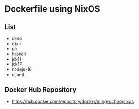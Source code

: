 # Dockerfile using NixOS

## List

- deno
- elixir
- go
- haskell
- jdk11
- jdk17
- nodejs-16
- ocaml

## Docker Hub Repository

- https://hub.docker.com/repository/docker/mingyuchoo/nixos

